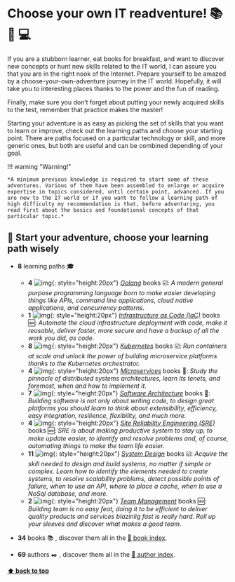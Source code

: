 
[//]: # (Auto generated file from templates)


# Choose your own IT readventure! :books: :sunrise_over_mountains: :computer:

If you are a stubborn learner, eat books for breakfast, and want to discover new concepts or hunt new skills related to the IT world, I can assure you that you are in the right nook of the Internet. Prepare yourself to be amazed by a choose-your-own-adventure journey in the IT world. Hopefully, it will take you to interesting places thanks to the power and the fun of reading.

Finally, make sure you don’t forget about putting your newly acquired skills to the test, remember that practice makes the master!

Starting your adventure is as easy as picking the set of skills that you want to learn or improve, check out the learning paths and choose your starting point. There are paths focused on a particular technology or skill, and more generic ones, but both are useful and can be combined depending of your goal.


!!! warning "Warning!"

    *A minimum previous knowledge is required to start some of these adventures. Various of them have been assembled to enlarge or acquire expertise in topics considered, until certain point, advanced. If you are new to the IT world or if you want to follow a learning path of high difficulty my recommendation is that, before adventuring, you read first about the basics and foundational concepts of that particular topic.*


## :checkered_flag: Start your adventure, choose your learning path wisely


- **8** learning paths :mortar_board:
    * **4** ![img](https://skillicons.dev/icons?i=go){: style="height:20px"} [*Golang*](learning-paths/golang) books :ballot_box_with_check:: *A modern general purpose programming language born to make easier developing things like APIs, command line applications, cloud native applications, and concurrency patterns.*
    * **1** ![img](/assets/learning-paths/icons/iac.png){: style="height:20px"} [*Infrastructure as Code (IaC)*](learning-paths/iac) books :new:: *Automate the cloud infrastructure deployment with code, make it reusable, deliver faster, more secure and have a backup of all the work you did, as code.*
    * **8** ![img](https://user-images.githubusercontent.com/25181517/182534006-037f08b5-8e7b-4e5f-96b6-5d2a5558fa85.png){: style="height:20px"} [*Kubernetes*](learning-paths/kubernetes) books :ballot_box_with_check:: *Run containers at scale and unlock the power of building microservice platforms thanks to the Kubernetes orchestrator.*
    * **4** ![img](/assets/learning-paths/icons/microservices.png){: style="height:20px"} [*Microservices*](learning-paths/microservices) books :construction:: *Study the pinnacle of distributed systems architectures, learn its tenets, and foremost, when and how to implement it.*
    * **7** ![img](/assets/learning-paths/icons/software-architecture.png){: style="height:20px"} [*Software Architecture*](learning-paths/software-architecture) books :construction:: *Building software is not only about writing code, to design great platforms you should learn to think about extensibility, efficiency, easy integration, resilience, flexibility, and much more.*
    * **4** ![img](/assets/learning-paths/icons/sre.png){: style="height:20px"} [*Site Reliability Engineering (SRE)*](learning-paths/sre) books :new:: *SRE is about making productive system to stay up, to make update easier, to identify and resolve problems and, of course, automating things to make the team life easier.*
    * **11** ![img](/assets/learning-paths/icons/system-design.png){: style="height:20px"} [*System Design*](learning-paths/system-design) books :ballot_box_with_check:: *Acquire the skill needed to design and build systems, no matter if simple or complex. Learn how to identify the elements needed to create systems, to resolve scalability problems, detect possible points of failure, when to use an API, where to place a cache, when to use a NoSql database, and more.*
    * **2** ![img](/assets/learning-paths/icons/team-management.png){: style="height:20px"} [*Team Management*](learning-paths/team-management) books :new:: *Building team is no easy feat, doing it to be efficient to deliver quality products and services blazinlig fast is really hard. Roll up your sleeves and discover what makes a good team.*

- **34** books :books: , discover them all in the [:scroll: book index](/references/book-index).
- **69** authors :black_nib: , discover them all in the [:scroll: author index](/references/author-index).

[**⬆ back to top**](#choose-your-own-it-readventure)
